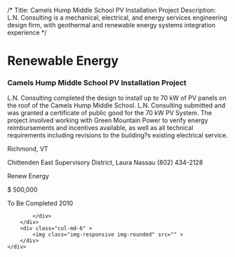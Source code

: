 /*
Title: Camels Hump Middle School PV Installation Project
Description: L.N. Consulting is a mechanical, electrical, and energy services engineering design firm, with geothermal and renewable energy systems integration experience
*/

# Renewable Energy

<div>
	<div class="row">
		<div class="col-md-6" >
			<div class="well" >
				<h3>Camels Hump Middle School PV Installation Project</h3>
				<p>
   
   L.N. Consulting completed the design to install up to 70 kW of PV panels on the roof of the Camels Hump Middle School.  L.N. Consulting submitted and was granted a certificate of public good for the 70 kW PV System.  The project involved working with Green Mountain Power to verify energy reimbursements and incentives available, as well as all technical requirements including revisions to the building?s existing electrical service.
</p>
				<p>Richmond, VT</p>
				<p>Chittenden East Supervisory District, Laura Nassau (802) 434-2128</p>
				<p></p>
				<p>Renew Energy</p>
				<p>$ 500,000</p>
				<p>To Be Completed 2010</p>
				<p></p>
				
			</div>
		</div>
		<div class="col-md-6" >
			<img class="img-responsive img-rounded" src="" >
		</div>
	</div>
</div>